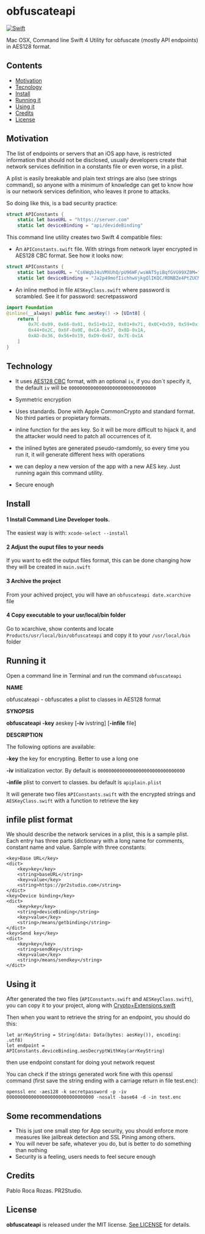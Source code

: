 # obfuscateapi

[![Swift](https://img.shields.io/badge/swift-4.0-red.svg?style=flat)](https://developer.apple.com/swift)

Mac OSX, Command line Swift 4 Utility for obfuscate (mostly API endpoints) in AES128 format.

## Contents

- [Motivation](#motivation)
- [Tecnology](#technology)
- [Install](#install)
- [Running it](#running-it)
- [Using it](#using-it)
- [Credits](#credits)
- [License](#license)

## Motivation

The list of endpoints or servers that an iOS app have, is restricted information that should not be disclosed, usually developers create that network services definition in a constants file or even worse, in a plist.

A plist is easily breakable and plain text strings are also (see strings command), so anyone with a minimum of knowledge can get to know how is our network services definition, who leaves it prone to attacks.

So doing like this, is a bad security practice:

```swift
struct APIConstants {
    static let baseURL = "https://server.com"
    static let deviceBinding = "api/devideBinding"
```

This command line utility creates two Swift 4 compatible files:

- An ```APIConstants.swift``` file. With strings from network layer encrypted in AES128 CBC format. See how it looks now:

```swift
struct APIConstants {
    static let baseURL = "Cs6WqbJ4uVMXUhQ/pU96WF/wsWAT5yiBqfGVG99XZ0M="
    static let deviceBinding = "Ja2p49mofIichhwVjkgQlIKQC/RDNBZe4PtZUCMaYCY="
```

- An inline method in file ```AESKeyClass.swift``` where password is scrambled. See it for password: secretpassword

```swift
import Foundation
@inline(__always) public func aesKey() -> [UInt8] {
    return [
        0x7C-0x09, 0x66-0x01, 0x51+0x12, 0x01+0x71, 0x0C+0x59, 0x59+0x1B,
        0x44+0x2C, 0x6F-0x0E, 0xCA-0x57, 0x8D-0x1A,
        0xAD-0x36, 0x56+0x19, 0xD9-0x67, 0x7E-0x1A
    ]
}
```
## Technology

* It uses [AES128 CBC](https://tools.ietf.org/html/rfc3602) format, with an optional ```iv```, if you don´t specify it, the default ```iv``` will be ```00000000000000000000000000000000```

* Symmetric encryption

* Uses standards. Done with Apple CommonCrypto and standard format. No third parties or propietary formats.

* inline function for the aes key. So it will be more difficult to hijack it, and the attacker would need to patch all occurrences of it.

* the inlined bytes are generated pseudo-ramdomly, so every time you run it, it will generate different hexs with operations

* we can deploy a new version of the app with a new AES key. Just running again this command utility.

* Secure enough

## Install

#### 1 Install Command Line Developer tools.

The easiest way is with: ```xcode-select --install```

#### 2 Adjust the ouput files to your needs

If you want to edit the output files format, this can be done changing how they will be created in ```main.swift```

#### 3 Archive the project

From your achived project, you will have an ```obfuscateapi date.xcarchive``` file

#### 4 Copy executable to your usr/local/bin folder

Go to xcarchive, show contents and locate  ```Products/usr/local/bin/obfuscateapi``` and copy it to your ```/usr/local/bin``` folder

## Running it

Open a command line in Terminal and run the command ```obfuscateapi```

**NAME** 

obfuscateapi - obfuscates a plist to classes in AES128 format

**SYNOPSIS**

   **obfuscateapi** **-key** aeskey [**-iv** ivstring] [**-infile** file]

**DESCRIPTION**

The following options are available:

**-key** the key for encrypting. Better to use a long one

**-iv** initialization vector. By default is `00000000000000000000000000000000`

**-infile** plist to convert to classes. bu default is `apiplain.plist`

It will generate two files `APIConstants.swift` with the encrypted strings and `AESKeyClass.swift` with a function to retrieve the key

## infile plist format

We should describe the network services in a plist, this is a sample plist. Each entry has three parts (dictionary with a long name for comments, constant name and value. Sample with three constants:

	<key>Base URL</key>
	<dict>
		<key>key</key>
		<string>baseURL</string>
		<key>value</key>
		<string>https://pr2studio.com</string>
	</dict>
	<key>Device binding</key>
	<dict>
		<key>key</key>
		<string>deviceBinding</string>
		<key>value</key>
		<string>/means/getbinding</string>
	</dict>
	<key>Send key</key>
	<dict>
		<key>key</key>
		<string>sendKey</string>
		<key>value</key>
		<string>/means/sendkey</string>
	</dict>

## Using it

After generated the two files (`APIConstants.swift` and `AESKeyClass.swift`), you can copy it to your project, along with [Crypto+Extensions.swift](https://github.com/pabloroca/obfuscateapi/blob/master/obfuscateapi/Crypto%2BExtensions.swift)

Then when you want to retrieve the string for an endpoint, you should do this:

```
let arrKeyString = String(data: Data(bytes: aesKey()), encoding: .utf8)
let endpoint = APIConstants.deviceBinding.aesDecryptWithKey(arrKeyString)
```

then use endpoint constant for doing yout network request

You can check if the strings generated work fine with this openssl command (first save the string ending with a carriage return in file test.enc):

`openssl enc -aes128 -k secretpassword -p -iv 00000000000000000000000000000000 -nosalt -base64 -d -in test.enc`

## Some recommendations

* This is just one small step for App security, you should enforce more measures like jailbreak detection and SSL Pining among others.
* You will never be safe, whatever you do, but is better to do something than nothing
* Security is a feeling, users needs to feel secure enough

## Credits

Pablo Roca Rozas. PR2Studio.

## License

**obfuscateapi** is released under the MIT license. [See LICENSE](https://github.com/pabloroca/obfuscateapi/blob/master/LICENSE) for details.
